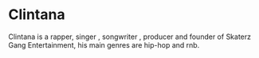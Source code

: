 # Clintana
Clintana is a rapper, singer , songwriter , producer and founder of Skaterz Gang Entertainment, his main genres are hip-hop and rnb.
